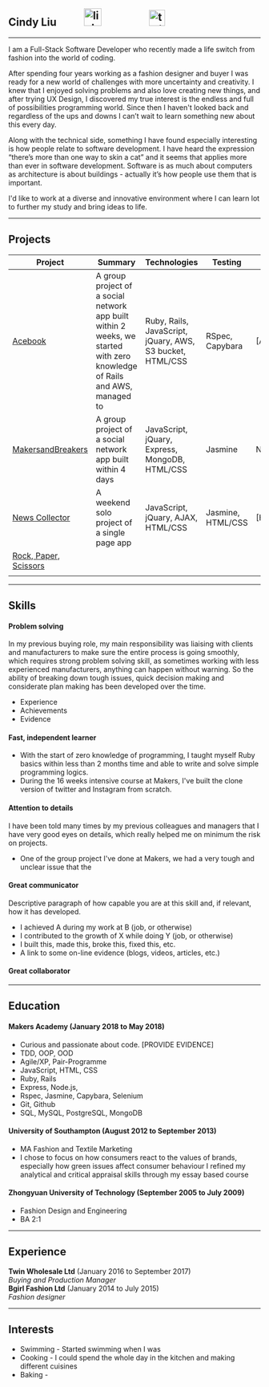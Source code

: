 ## Cindy Liu <a href="https://www.linkedin.com/in/cindy-liu-711ba870/"><img src="https://www.iconfinder.com/data/icons/free-social-icons/67/linkedin_circle_color-512.png" alt="linkedin" hspace="50" height="35" width="35"></a>   <a href="https://twitter.com/CindyLiuOnTech"><img src="http://goinkscape.com/wp-content/uploads/2015/07/twitter-logo-final.png" alt="twitter" hspace="40" height="32" width="32"></a>
****

I am a Full-Stack Software Developer who recently made a life switch from fashion into the world of coding.

After spending four years working as a fashion designer and buyer I was ready for a new world of challenges with more uncertainty and creativity. I knew that I enjoyed solving problems and also love creating new things, and after trying UX Design, I discovered my true interest is the endless and full of possibilities programming world. Since then I haven't looked back and regardless of the ups and downs I can’t wait to learn something new about this every day.

Along with the technical side, something I have found especially interesting is how people relate to software development.  I have heard the expression “there’s more than one way to skin a cat” and it seems that applies more than ever in software development.  Software is as much about computers as architecture is about buildings - actually it’s how people use them that is important.

I'd like to work at a diverse and innovative environment where I can learn lot to further my study and bring ideas to life.

****

## Projects
| Project       | Summary     | Technologies| Testing | Live    |
| ------------- |-------------| ------------|---------|---------|
| [Acebook](https://github.com/cindyjialiu/acebook)| A group project of a social network app built within 2 weeks, we started with zero knowledge of Rails and AWS, managed to  | Ruby, Rails, JavaScript, jQuary, AWS, S3 bucket, HTML/CSS| RSpec, Capybara | [AWS] |
| [MakersandBreakers](https://github.com/cindyjialiu/MakersBNB)| A group project of a social network app built within 4 days| JavaScript, jQuary, Express, MongoDB, HTML/CSS | Jasmine | N/A |
| [News Collector](https://github.com/cindyjialiu/news-summary-challenge)| A weekend solo project of a single page app    | JavaScript, jQuary, AJAX, HTML/CSS| Jasmine, HTML/CSS | [Heroku] |
| [Rock, Paper, Scissors](https://github.com/cindyjialiu/rps-challenge)|||||
| []()||||||

****

## Skills

#### Problem solving
<!--
Descriptive paragraph of how capable you are at this skill and, if relevant, how it has developed. -->

In my previous buying role, my main responsibility was liaising with clients and manufacturers to make sure the entire process is going smoothly, which requires strong problem solving skill, as sometimes working with less experienced manufacturers, anything can happen without warning. So the ability of breaking down tough issues, quick decision making and considerate plan making has been developed over the time.

- Experience
- Achievements
- Evidence

#### Fast, independent learner

- With the start of zero knowledge of programming, I taught myself Ruby basics within less than 2 months time and able to write and solve simple programming logics.
- During the 16 weeks intensive course at Makers, I've built the clone version of twitter and Instagram from scratch.

#### Attention to details

I have been told many times by my previous colleagues and managers that I have very good eyes on details, which really helped me on minimum the risk on projects.
- One of the group project I've done at Makers, we had a very tough and unclear issue that the

#### Great communicator
Descriptive paragraph of how capable you are at this skill and, if relevant, how it has developed.

- I achieved A during my work at B (job, or otherwise)
- I contributed to the growth of X while doing Y (job, or otherwise)
- I built this, made this, broke this, fixed this, etc.
- A link to some on-line evidence (blogs, videos, articles, etc.)

#### Great collaborator
****

## Education

#### Makers Academy (January 2018 to May 2018)

- Curious and passionate about code. [PROVIDE EVIDENCE]
- TDD, OOP, OOD
- Agile/XP, Pair-Programme
- JavaScript, HTML, CSS
- Ruby, Rails
- Express, Node.js,
- Rspec, Jasmine, Capybara, Selenium
- Git, Github
- SQL, MySQL, PostgreSQL, MongoDB

#### University of Southampton (August 2012 to September 2013)

- MA Fashion and Textile Marketing
- I chose to focus on how consumers react to the values of brands, especially how green issues affect consumer behaviour
I refined my analytical and critical appraisal skills through my essay based course

#### Zhongyuan University of Technology (September 2005 to July 2009)
- Fashion Design and Engineering
- BA 2:1

****

## Experience

**Twin Wholesale Ltd** (January 2016 to September 2017)    
*Buying and Production Manager*  
**Bgirl Fashion Ltd** (January 2014 to July 2015)   
*Fashion designer*  

****
## Interests
- Swimming - Started swimming when I was
- Cooking - I could spend the whole day in the kitchen and making different cuisines
- Baking -
